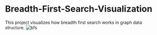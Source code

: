 # Breadth-First-Search-Visualization
This project visualizes  how breadth first search works in graph data structure.
![bfs](https://user-images.githubusercontent.com/35109053/103216759-cf512880-493c-11eb-907a-08c0bce36a36.png)
